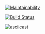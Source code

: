 [![Maintainability](https://api.codeclimate.com/v1/badges/38656a6382f6aa9a5558/maintainability)](https://codeclimate.com/github/ramzesnic/project-lvl1-s404/maintainability)

[![Build Status](https://travis-ci.org/ramzesnic/project-lvl1-s404.svg?branch=master)](https://travis-ci.org/ramzesnic/project-lvl1-s404)

[![asciicast](https://asciinema.org/a/g6rz0Dan4fXbQ0n6FZOC0nLfo.svg)](https://asciinema.org/a/g6rz0Dan4fXbQ0n6FZOC0nLfo)